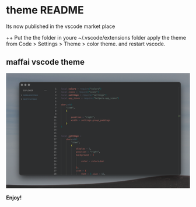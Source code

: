 # theme README

Its now published in the vscode market place

++ Put the the folder in youre ~/.vscode/extensions folder
apply the theme from Code > Settings > Theme > color theme.
and restart vscode.

  <h2>maffai vscode theme</h2>

![sketchybarMaffai](https://github.com/john-json/maffai-vscode/blob/main/Screenshot.png?raw=true)



**Enjoy!**
